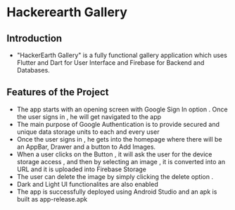 # Hackerearth Gallery

## Introduction

 - "HackerEarth Gallery" is a fully functional gallery application which uses Flutter and Dart for User Interface and Firebase for Backend and Databases.

## Features of the Project

 - The app starts with an opening screen with Google Sign In option . Once the user signs in , he will get navigated to the app
 - The main purpose of Google Authentication is to provide secured and unique data storage units to each and every user
 - Once the user signs in , he gets into the homepage where there will be an AppBar, Drawer and a button to Add Images.
 - When a user clicks on the Button , it will ask the user for the device storage access , and then by selecting an image , it is converted into an URL and it is uploaded into Firebase Storage
 - The user can delete the image by simply clicking the delete option .
 - Dark and Light UI functionalites are also enabled
 - The app is successfully deployed using Android Studio and an apk is built as app-release.apk

